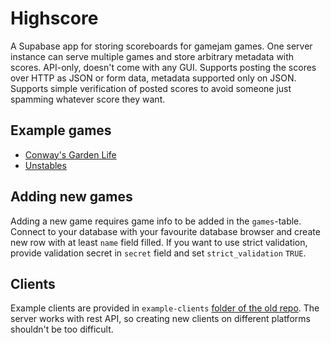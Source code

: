 # Highscore

A Supabase app for storing scoreboards for gamejam games. One server instance can serve multiple games and store arbitrary metadata with scores. API-only, doesn't come with any GUI. Supports posting the scores over HTTP as JSON or form data, metadata supported only on JSON. Supports simple verification of posted scores to avoid someone just spamming whatever score they want.

## Example games

- [Conway's Garden Life](https://www.joonamo.com/games/garden)
- [Unstables](https://www.joonamo.com/games/unstables)

## Adding new games

Adding a new game requires game info to be added in the `games`-table. Connect to your database with your favourite database browser and create new row with at least `name` field filled. If you want to use strict validation, provide validation secret in `secret` field and set `strict_validation` `TRUE`.

## Clients

Example clients are provided in `example-clients` [folder of the old repo](https://github.com/joonamo/highscore/tree/master/example-clients). The server works with rest API, so creating new clients on different platforms shouldn't be too difficult.
